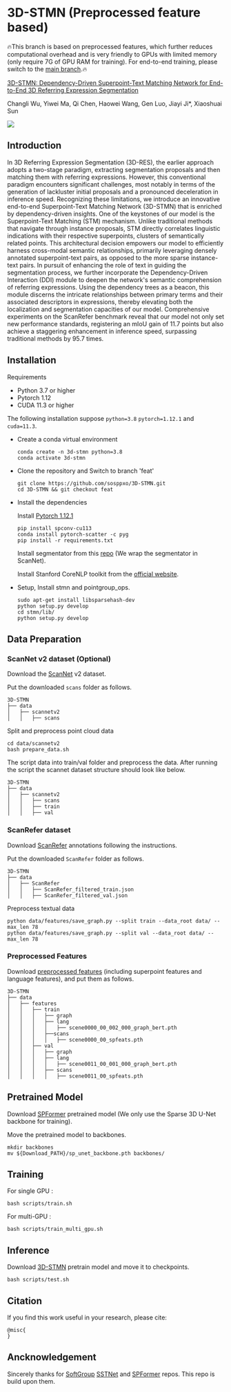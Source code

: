 # 3D-STMN (Preprocessed feature based)

🔥This branch is based on preprocessed features, which further reduces computational overhead and is very friendly to GPUs with limited memory (only require 7G of GPU RAM for training). For end-to-end training, please switch to the [main branch](https://github.com/sosppxo/3D-STMN/tree/main).🔥

[3D-STMN: Dependency-Driven Superpoint-Text Matching Network for End-to-End 3D Referring Expression Segmentation]()

Changli Wu, Yiwei Ma, Qi Chen, Haowei Wang, Gen Luo, Jiayi Ji*, Xiaoshuai Sun

<img src="docs\3D-STMN.png"/>

## Introduction

​In 3D Referring Expression Segmentation (3D-RES), the earlier approach adopts a two-stage paradigm, extracting segmentation proposals and then matching them with referring expressions. However, this conventional paradigm encounters significant challenges, most notably in terms of the generation of lackluster initial proposals and a pronounced deceleration in inference speed.
Recognizing these limitations, we introduce an innovative end-to-end Superpoint-Text Matching Network (3D-STMN) that is enriched by dependency-driven insights. One of the keystones of our model is the Superpoint-Text Matching (STM) mechanism. Unlike traditional methods that navigate through instance proposals, STM directly correlates linguistic indications with their respective superpoints, clusters of semantically related points. This architectural decision empowers our model to efficiently harness cross-modal semantic relationships, primarily leveraging densely annotated superpoint-text pairs, as opposed to the more sparse instance-text pairs.
In pursuit of enhancing the role of text in guiding the segmentation process, we further incorporate the Dependency-Driven Interaction (DDI) module to deepen the network's semantic comprehension of referring expressions. Using the dependency trees as a beacon, this module discerns the intricate relationships between primary terms and their associated descriptors in expressions, thereby elevating both the localization and segmentation capacities of our model.
Comprehensive experiments on the ScanRefer benchmark reveal that our model not only set new performance standards, registering an mIoU gain of 11.7 points but also achieve a staggering enhancement in inference speed, surpassing traditional methods by 95.7 times.

## Installation

Requirements

- Python 3.7 or higher
- Pytorch 1.12
- CUDA 11.3 or higher

The following installation suppose `python=3.8` `pytorch=1.12.1` and `cuda=11.3`.
- Create a conda virtual environment

  ```
  conda create -n 3d-stmn python=3.8
  conda activate 3d-stmn
  ```

- Clone the repository and Switch to branch 'feat'

  ```
  git clone https://github.com/sosppxo/3D-STMN.git
  cd 3D-STMN && git checkout feat
  ```

- Install the dependencies

  Install [Pytorch 1.12.1](https://pytorch.org/)

  ```
  pip install spconv-cu113
  conda install pytorch-scatter -c pyg
  pip install -r requirements.txt
  ```

  Install segmentator from this [repo](https://github.com/Karbo123/segmentator) (We wrap the segmentator in ScanNet).
  
  Install Stanford CoreNLP toolkit from the [official website](https://stanfordnlp.github.io/CoreNLP/download.html).

- Setup, Install stmn and pointgroup_ops.

  ```
  sudo apt-get install libsparsehash-dev
  python setup.py develop
  cd stmn/lib/
  python setup.py develop
  ```

## Data Preparation

### ScanNet v2 dataset (Optional)

Download the [ScanNet](http://www.scan-net.org/) v2 dataset.

Put the downloaded `scans` folder as follows.

```
3D-STMN
├── data
│   ├── scannetv2
│   │   ├── scans
```

Split and preprocess point cloud data

```
cd data/scannetv2
bash prepare_data.sh
```

The script data into train/val folder and preprocess the data. After running the script the scannet dataset structure should look like below.

```
3D-STMN
├── data
│   ├── scannetv2
│   │   ├── scans
│   │   ├── train
│   │   ├── val
```

### ScanRefer dataset
Download [ScanRefer](https://github.com/daveredrum/ScanRefer) annotations following the instructions.

Put the downloaded `ScanRefer` folder as follows.
```
3D-STMN
├── data
│   ├── ScanRefer
│   │   ├── ScanRefer_filtered_train.json
│   │   ├── ScanRefer_filtered_val.json
```
Preprocess textual data
```
python data/features/save_graph.py --split train --data_root data/ --max_len 78
python data/features/save_graph.py --split val --data_root data/ --max_len 78
```

### Preprocessed Features
Download [preprocessed features](https://stuxmueducn-my.sharepoint.com/:f:/g/personal/22920182204313_stu_xmu_edu_cn/Em7yJHaCHAxFpM15uVwk9cgByDp-67lWQg59vkU-zokHYA?e=IuZV0D) (including superpoint features and language features), and put them as follows.
```
3D-STMN
├── data
│   ├── features
│   │   ├── train
│   │   │   ├── graph
│   │   │   ├── lang
│   │   │   │   ├── scene0000_00_002_000_graph_bert.pth
│   │   │   ├──scans
│   │   │   │   ├── scene0000_00_spfeats.pth
│   │   ├── val
│   │   │   ├── graph
│   │   │   ├── lang
│   │   │   │   ├── scene0011_00_001_000_graph_bert.pth
│   │   │   ├── scans
│   │   │   │   ├── scene0011_00_spfeats.pth
```

## Pretrained Model

Download [SPFormer](https://stuxmueducn-my.sharepoint.com/:f:/g/personal/22920182204313_stu_xmu_edu_cn/Em7yJHaCHAxFpM15uVwk9cgByDp-67lWQg59vkU-zokHYA?e=IuZV0D) pretrained model (We only use the Sparse 3D U-Net backbone for training).

Move the pretrained model to backbones.
```
mkdir backbones
mv ${Download_PATH}/sp_unet_backbone.pth backbones/
```

## Training
For single GPU :

```
bash scripts/train.sh
```
For multi-GPU :
```
bash scripts/train_multi_gpu.sh
```

## Inference

Download [3D-STMN](https://stuxmueducn-my.sharepoint.com/:f:/g/personal/22920182204313_stu_xmu_edu_cn/Em7yJHaCHAxFpM15uVwk9cgByDp-67lWQg59vkU-zokHYA?e=IuZV0D) pretrain model and move it to checkpoints.

```
bash scripts/test.sh
```

## Citation

If you find this work useful in your research, please cite:

```
@misc{
}
```

## Ancknowledgement

Sincerely thanks for [SoftGroup](https://github.com/thangvubk/SoftGroup) [SSTNet](https://github.com/Gorilla-Lab-SCUT/SSTNet) and [SPFormer](https://github.com/sunjiahao1999/SPFormer) repos. This repo is build upon them.

